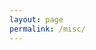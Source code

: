 ```yaml
---
layout: page
permalink: /misc/
---
```


<!-- **Singing<i class="em em-microphone" aria-role="presentation" aria-label="MICROPHONE"></i> and listening to music<i class="em em-musical_note" aria-role="presentation" aria-label="MUSICAL NOTE"></i>**
- Singing and listening to music are my main hobbies to do. Every time I feel depressed, music never fails to bring me into a bright, seemingly weightless world. I enjoy posting my cover songs [here][kg], where I've got 100+ followers! I also learn to play ukulele in my free time, but I'm still a rookie.   -->

 <!-- **dogs<i class="em em-dog" aria-role="presentation" aria-label="DOG FACE"></i> and cats<i class="em em-cat" aria-role="presentation" aria-label="CAT FACE"></i>** -->

<!-- - I love dogs and cats! They are so cute that even just stroking them can get my mind off things. The bad thing is that I can't make the time to take good care of a pet owned by me! -->

<!-- **cooking**<i class="em em-female-cook" aria-role="presentation" aria-label=""></i> -->
<!-- - Recently I fall in love with cooking. To me, it's a way of relaxation and creativity. I can empty my mind as I focus on cutting carrots into same size of cubes, or sing along to my farorite oldies while peeling potatoes. I get excited when I try a fresh recipe or experiment with ingredients. But most importantly, self-made food helps me control calories intake to lose weight<i class="em em-clap" aria-role="presentation" aria-label="CLAPPING HANDS SIGN"></i>. -->



<!-- [kg]: https://node.kg.qq.com/personal?uid=679f9483272e308c -->

